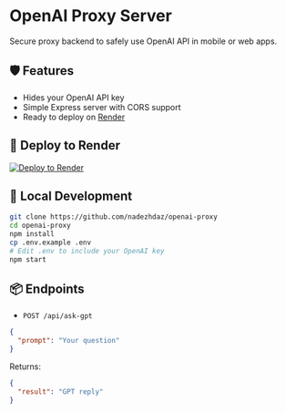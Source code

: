 # OpenAI Proxy Server

Secure proxy backend to safely use OpenAI API in mobile or web apps.

## 🛡️ Features
- Hides your OpenAI API key
- Simple Express server with CORS support
- Ready to deploy on [Render](https://render.com)

## 🚀 Deploy to Render

[![Deploy to Render](https://render.com/images/deploy-to-render-button.svg)](https://render.com/deploy?repo=https://github.com/nadezhdaz/openai-proxy)

## 🔧 Local Development

```bash
git clone https://github.com/nadezhdaz/openai-proxy
cd openai-proxy
npm install
cp .env.example .env
# Edit .env to include your OpenAI key
npm start
```

## 📦 Endpoints

- `POST /api/ask-gpt`
```json
{
  "prompt": "Your question"
}
```

Returns:
```json
{
  "result": "GPT reply"
}
```
